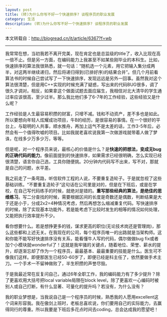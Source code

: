 ```yaml
---
layout: post
title: (转)为什么你写不好一个快速排序? 谈程序员的职业发展
category: 生活
description: (转)为什么你写不好一个快速排序? 谈程序员的职业发展
---
```


本文转载自：<http://blogread.cn/it/article/6367?f=wb>

---

我常常在想，当初我若不离开完美，现在肯定也是总监级的title了，收入比现在高一倍不止。但是另一方面，在编码能力上我甚至不如某些刚毕业的本科生。比如，快速排序的算法我很熟悉，就一句话：“随机选一个元素，用它把输入集分成两半，对这两半继续递归，然后将递归得到(已排好序)的结果合并”。但几个月前看算法书的时候自己尝试写了一下快速排序，发现远远是另外一回事。虽然我对这个算法很清楚，但是用C++实现的时候充满了疑惑，写出来的代码BUG很多，调了很久才调对。相反，如果拿这个做面试题去面应届生，我相信对北大清华的学生通过率应该很高，至少过半。那么我比他们多了6-7年的工作经验，这些经验又是什么呢？

工作经验是人生最容易积攒的财富，只增不减。钱和不动资产，差不多也是如此。所以要想向年轻人炫耀成功项目，牛B的经历，是很容易的事情。在一个很好的平台上，与聪明的人共事，顺水推舟，再加上运气不是太差的话，工作3-5年后，必然会有一个值得吹嘘的项目。比如我就老喜欢说我第一次做游戏就带着人做了梦诛，在线多少万多少万，等等。

但是呢，对一个程序员来说，最核心的价值是什么？是**快速的把想法，变成无bug的正确代码的能力**。像前面提到的快速排序，如果需求已经很明确，怎么实现已经很清楚，语言你自己选，工具你随便挑。20分钟内代码写不出来，写不对，那就是自己的问题，水平差。

我之前走了一条弯路，听信软件工程的人说，不要重复造轮子。于是就忽视了这些基础训练。“不要重复造轮子“这句话在公司里是对的，但是在下班后，或是在学校，在自己写代码练手的时候，就绝对是错的。**重写那些经典的算法，是绝佳的思维练习**。写二分查找的时候，需要根据区间的长度是奇数还是偶数，判断结果是大于还是小于，分成2x2=4种情况考虑，然后再想怎么缩减重复代码。写快速排序的时候，除了实现基本功能外，若是能考虑下比较时发生的相等的情况如何处理，又能把执行效率提升不少。

看你想要什么。若是想挣更多的钱，谋求更高的职位(无论技术岗还是管理岗)，那么这些都和上述无关。在我现在的公司，每个程序员唯一的出路就是当架构师。这和你能不能写好快速排序没有关系，能看懂牛人写的代码，偶尔做做bug fix或者加个小模块就wonderful了！这就是我牢骚的关键点，随着地位、荣誉、薪水的提升，却逐渐忘却了作为一个程序员，最最基本、最最重要的技能是什么。医生可不像我们这样。即便那医生已经50-60岁了，即便已经是科主任了，依然要做手术主刀。一个手术一不留神做败了，半生积攒的声誉尽毁。

于是我最近常在反复问自己，通过6年全职工作，我的编码能力有了多少提升？除了更喜欢用大括号把local variable局限在block level，除了更喜欢一心编码时被别人或自己打断，有什么显著、可量化的提升吗？若没有，为什么没有？

我的职业梦想是，当我说自己是一个程序员的时候，熟悉我的人愿用excellent这个词来形容我。我在傲剑上班时，老板总喜欢说，你们要用自己的实际能力，去赢得同行的尊重。所以我要是下班后多花点时间去coding，总会达成我的愿望吧！
